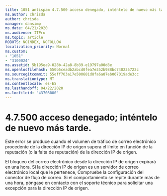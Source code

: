 ```yaml
---
title: 1051 antispam 4.7.500 acceso denegado, inténtelo de nuevo más tarde.
ms.author: chrisda
author: chrisda
manager: dansimp
ms.date: 04/21/2020
ms.audience: ITPro
ms.topic: article
ROBOTS: NOINDEX, NOFOLLOW
localization_priority: Normal
ms.custom:
- "1051"
- "3100024"
ms.assetid: 5b195ea9-028b-42a8-8b39-e19797a00d8e
ms.openlocfilehash: 550b5ceadb2abcd0fea7e352b988bc740235722c
ms.sourcegitcommit: 55eff703a17e500681d8fa6a87eb067019ade3cc
ms.translationtype: MT
ms.contentlocale: es-ES
ms.lasthandoff: 04/22/2020
ms.locfileid: "43708000"
---
```

# <a name="47500-access-denied-please-try-again-later"></a>4.7.500 acceso denegado; inténtelo de nuevo más tarde.

Este error se produce cuando el volumen de tráfico de correo electrónico procedente de la dirección IP de origen supera el límite en función de la reputación (o la falta de reputación) de la dirección IP de origen.

El bloqueo del correo electrónico desde la dirección IP de origen expirará en una hora. Si la dirección IP de origen es un servidor de correo electrónico local que le pertenece, Compruebe la configuración del conector de flujo de correo. Si el comportamiento se repite durante más de una hora, póngase en contacto con el soporte técnico para solicitar una excepción para la dirección IP de origen.
